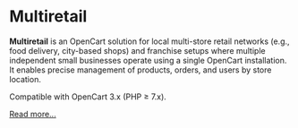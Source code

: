 # Multiretail

**Multiretail** is an OpenCart solution for local multi-store retail networks (e.g., food delivery, city-based shops) and franchise setups where multiple independent small businesses operate using a single OpenCart installation. It enables precise management of products, orders, and users by store location.

Compatible with OpenCart 3.x (PHP ≥ 7.x).

[Read more...](./module)

